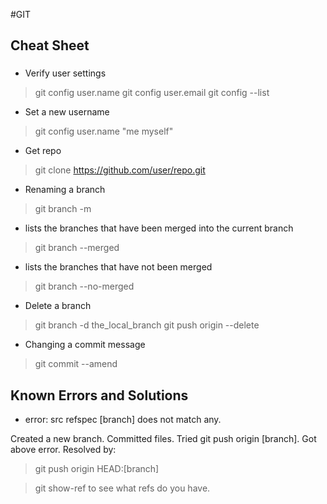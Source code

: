 #GIT 

## Cheat Sheet
### 

* Verify user settings
> git config user.name
> git config user.email
> git config --list

* Set a new username
> git config user.name "me myself"

* Get repo 
> git clone https://github.com/user/repo.git

* Renaming a branch
> git branch -m <oldname> <newname>

* lists the branches that have been merged into the current branch
> git branch --merged 

* lists the branches that have not been merged
> git branch --no-merged 

* Delete a branch
> git branch -d the_local_branch
> git push origin --delete <branch>

* Changing a commit message
> git commit --amend

## Known Errors and Solutions

* error: src refspec [branch] does not match any.

Created a new branch. Committed files. 
Tried git push origin [branch]. Got above error.
Resolved by:
> git push origin HEAD:[branch] 

> git show-ref to see what refs do you have. 

